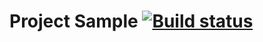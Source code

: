 # **Project Sample** [![Build status](https://ci.appveyor.com/api/projects/status/qnjd0ugeqwedjfln/branch/main?svg=true)](https://ci.appveyor.com/project/SergeStepanov/ajs-4-2/branch/main)